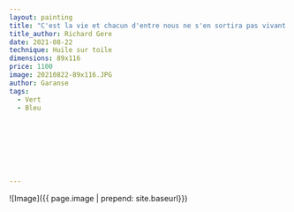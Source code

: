```yaml
---
layout: painting
title: "C'est la vie et chacun d'entre nous ne s'en sortira pas vivant. Donc, mangez des choses délicieuses, sortez au soleil, plongez dans les océans, dites la vérité que vous portez dans votre cœur, soyez fous, soyez bons, soyez bizarres.  Il n'y a pas de temps pour autre chose ! "                     
title_author: Richard Gere                                        
date: 2021-08-22
technique: Huile sur toile 
dimensions: 89x116
price: 1100
image: 20210822-89x116.JPG
author: Garanse
tags:
  - Vert
  - Bleu
  
  
  
  
  
  
  
  
---
```

![Image]({{ page.image | prepend: site.baseurl}})

